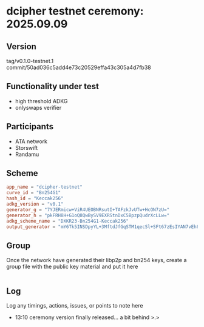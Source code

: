 # dcipher testnet ceremony: 2025.09.09

## Version
tag/v0.1.0-testnet.1
commit/50ad036c5add4e73c20529effa43c305a4d7fb38

## Functionality under test
- high threshold ADKG 
- onlyswaps verifier

## Participants
- ATA network
- Storswift
- Randamu

## Scheme 
```toml
app_name = "dcipher-testnet"
curve_id = "Bn254G1"
hash_id = "Keccak256"
adkg_version = "v0.1"
generator_g = "7YJERmicw+ViR4UEOBNRsutI+TAFzkJvUTw+HcON7zU="
generator_h = "pkFRH8H+G1oQ8QwBySV9EXRStnDxC5BpzpQudrXcLLw="
adkg_scheme_name = "DXKR23-Bn254G1-Keccak256"
output_generator = "mY6Tk5INSDpyYL+3MftdJfGqSTM1qecSl+SFt67zEsIYAN7vEh8edkJqAGZeXER5Z0Mi1Pde2t1G3r1c2ZL27Q=="
```

## Group 
Once the network have generated their libp2p and bn254 keys, create a group file with the public key material and put it here

```toml

```

## Log
Log any timings, actions, issues, or points to note here
- 13:10 ceremony version finally released... a bit behind >.>


